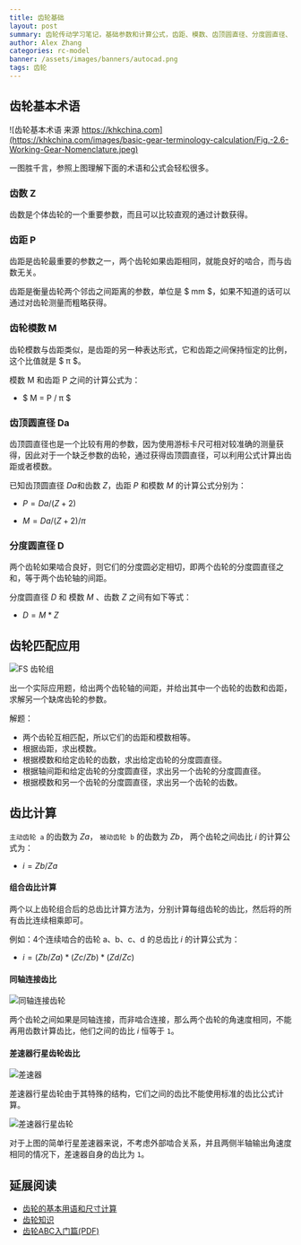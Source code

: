 ```yaml
---
title: 齿轮基础
layout: post
summary: 齿轮传动学习笔记，基础参数和计算公式，齿距、模数、齿顶圆直径、分度圆直径、齿比计算等
author: Alex Zhang
categories: rc-model
banner: /assets/images/banners/autocad.png
tags: 齿轮
---
```


## 齿轮基本术语

![齿轮基本术语 来源 https://khkchina.com](https://khkchina.com/images/basic-gear-terminology-calculation/Fig.-2.6-Working-Gear-Nomenclature.jpeg)

一图胜千言，参照上图理解下面的术语和公式会轻松很多。

### 齿数 Z

齿数是个体齿轮的一个重要参数，而且可以比较直观的通过计数获得。

### 齿距 P

齿距是齿轮最重要的参数之一，两个齿轮如果齿距相同，就能良好的啮合，而与齿数无关。

齿距是衡量齿轮两个邻齿之间距离的参数，单位是 $ mm $，如果不知道的话可以通过对齿轮测量而粗略获得。

### 齿轮模数 M

齿轮模数与齿距类似，是齿距的另一种表达形式，它和齿距之间保持恒定的比例，这个比值就是 $ π $​。

模数 M 和齿距 P 之间的计算公式为：

* $ M = P / π $​​​​​

### 齿顶圆直径 Da

齿顶圆直径也是一个比较有用的参数，因为使用游标卡尺可相对较准确的测量获得，因此对于一个缺乏参数的齿轮，通过获得齿顶圆直径，可以利用公式计算出齿距或者模数。

已知齿顶圆直径 $Da$​ 和齿数 $Z$​，齿距 $P$​ 和模数 $M$​ 的计算公式分别为：

* $P = Da / (Z+2)$​

* $M = Da / (Z+2) / π$​

### 分度圆直径 D

两个齿轮如果啮合良好，则它们的分度圆必定相切，即两个齿轮的分度圆直径之和，等于两个齿轮轴的间距。

分度圆直径 $D$ 和 模数 $M$ 、齿数 $Z$ 之间有如下等式：

* $D = M * Z$​​

## 齿轮匹配应用

![FS 齿轮组](/assets/images/posts/FS-1-5-Gas-On-Road-RC-Model-OP-Gear-Base-2.png "求解缺席齿轮参数")

出一个实际应用题，给出两个齿轮轴的间距，并给出其中一个齿轮的齿数和齿距，求解另一个缺席齿轮的参数。

解题：

* 两个齿轮互相匹配，所以它们的齿距和模数相等。
* 根据齿距，求出模数。
* 根据模数和给定齿轮的齿数，求出给定齿轮的分度圆直径。
* 根据轴间距和给定齿轮的分度圆直径，求出另一个齿轮的分度圆直径。
* 根据模数和另一个齿轮的分度圆直径，求出另一个齿轮的齿数。

## 齿比计算

`主动齿轮 a` 的齿数为 $Za$​​​​， `被动齿轮 b` 的齿数为 $Zb$​​​​， 两个齿轮之间齿比 $i$​​​​ 的计算公式为：

* $i = Zb / Za$​​​​​

#### 组合齿比计算

两个以上齿轮组合后的总齿比计算方法为，分别计算每组齿轮的齿比，然后将的所有齿比连续相乘即可。

例如：4个连续啮合的齿轮 a、b、c、d 的总齿比 $i$​​​ 的计算公式为：

* $i = (Zb / Za) * (Zc / Zb) * (Zd / Zc)$​​​​​​​

#### 同轴连接齿比

![同轴连接齿轮](/assets/images/posts/FS-1-5-Gas-On-Road-RC-Model-OP-Gear-Base.png)

两个齿轮之间如果是同轴连接，而非啮合连接，那么两个齿轮的角速度相同，不能再用齿数计算齿比，他们之间的齿比 $i$​​ 恒等于 `1`。

#### 差速器行星齿轮齿比

![差速器](/assets/images/posts/FS-1-5-RC-Model-Differential-2.png)

差速器行星齿轮由于其特殊的结构，它们之间的齿比不能使用标准的齿比公式计算。

![差速器行星齿轮](/assets/images/posts/FS-1-5-RC-Model-Differential-Opened.png)

对于上图的简单行星差速器来说，不考虑外部啮合关系，并且两侧半轴输出角速度相同的情况下，差速器自身的齿比为 `1`。

## 延展阅读

* [齿轮的基本用语和尺寸计算](https://khkchina.com/gearknowledge/abc-b/basic-gear-terminology-calculation.html)
* [齿轮知识](https://khkchina.com/gearknowledge/)
* [齿轮ABC入门篇(PDF)](https://khkchina.com/pdf/gearknowledge/gears-a.pdf)

